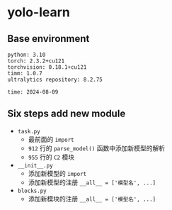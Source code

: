 # yolo-learn

## Base environment

```
python: 3.10
torch: 2.3.2+cu121
torchvision: 0.18.1+cu121
timm: 1.0.7
ultralytics repository: 8.2.75

time: 2024-08-09
```

## Six steps add new module

- `task.py`
  - 最前面的 `import`
  - `912` 行的 `parse_model()` 函数中添加新模型的解析
  - `955` 行的 `C2` 模块
- `__init__.py`
  - 添加新模型的 `import`
  - 添加新模型的注册 `__all__ = ['模型名', ...]`
- `blocks.py`
  - 添加新模块的注册 `__all__ = ['模型名', ...]`